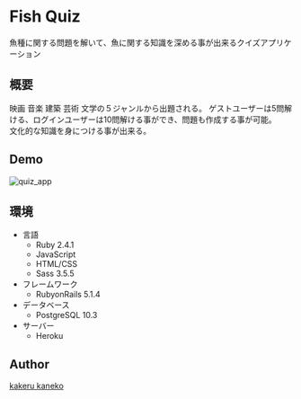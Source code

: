 Fish Quiz
====
魚種に関する問題を解いて、魚に関する知識を深める事が出来るクイズアプリケーション  

## 概要  
映画 音楽 建築 芸術 文学の５ジャンルから出題される。  ゲストユーザーは5問解ける、ログインユーザーは10問解ける事ができ、問題も作成する事が可能。  
文化的な知識を身につける事が出来る。


## Demo  
![quiz_app](https://user-images.githubusercontent.com/34589352/39963444-1bcdd352-56a6-11e8-9eb7-05d9d12244fa.gif)

## 環境
- 言語
    - Ruby 2.4.1
    - JavaScript
    - HTML/CSS
    - Sass 3.5.5
- フレームワーク
    - RubyonRails 5.1.4
- データベース
    - PostgreSQL 10.3
- サーバー
    - Heroku
## Author

[kakeru kaneko](https://github.com/kakerukaneko)
